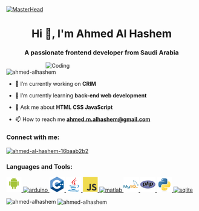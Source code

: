 [![MasterHead](https://private-user-images.githubusercontent.com/144548499/344966749-c30525ce-33e7-4d65-9d93-1b4c2a0df47a.gif?jwt=eyJhbGciOiJIUzI1NiIsInR5cCI6IkpXVCJ9.eyJpc3MiOiJnaXRodWIuY29tIiwiYXVkIjoicmF3LmdpdGh1YnVzZXJjb250ZW50LmNvbSIsImtleSI6ImtleTUiLCJleHAiOjE3MTk5ODc5NTAsIm5iZiI6MTcxOTk4NzY1MCwicGF0aCI6Ii8xNDQ1NDg0OTkvMzQ0OTY2NzQ5LWMzMDUyNWNlLTMzZTctNGQ2NS05ZDkzLTFiNGMyYTBkZjQ3YS5naWY_WC1BbXotQWxnb3JpdGhtPUFXUzQtSE1BQy1TSEEyNTYmWC1BbXotQ3JlZGVudGlhbD1BS0lBVkNPRFlMU0E1M1BRSzRaQSUyRjIwMjQwNzAzJTJGdXMtZWFzdC0xJTJGczMlMkZhd3M0X3JlcXVlc3QmWC1BbXotRGF0ZT0yMDI0MDcwM1QwNjIwNTBaJlgtQW16LUV4cGlyZXM9MzAwJlgtQW16LVNpZ25hdHVyZT0yZTA3YmMzMDAxYzc0NTRkM2QxZTNiMjNkNmI3NTY4ZTcyYjI3YTk2NWY0MjY3Y2Q3N2FjZjA4NjA0MTA0YTU5JlgtQW16LVNpZ25lZEhlYWRlcnM9aG9zdCZhY3Rvcl9pZD0wJmtleV9pZD0wJnJlcG9faWQ9MCJ9.blj-mRSgP_msRj-AD6j9rq80gf9HvCzLixnpjz4C7NM)](https://rishavchanda.io)
<h1 align="center">Hi 👋, I'm Ahmed Al Hashem</h1>
<h3 align="center">A passionate frontend developer from Saudi Arabia</h3>
<img align="right" alt="Coding" width="400" src="https://media.tenor.com/6JptszQgCnkAAAAj/text-work.gif">

<p align="left"> <img src="https://komarev.com/ghpvc/?username=ahmed-alhashem&label=Profile%20views&color=0e75b6&style=flat" alt="ahmed-alhashem" /> </p>

- 🔭 I’m currently working on **CRIM**

- 🌱 I’m currently learning **back-end web development**

- 💬 Ask me about **HTML CSS JavaScript**

- 📫 How to reach me **ahmed.m.alhashem@gmail.com**

<h3 align="left">Connect with me:</h3>
<p align="left">
<a href="https://linkedin.com/in/ahmed-al-hashem-16baab2b2" target="blank"><img align="center" src="https://raw.githubusercontent.com/rahuldkjain/github-profile-readme-generator/master/src/images/icons/Social/linked-in-alt.svg" alt="ahmed-al-hashem-16baab2b2" height="30" width="40" /></a>
</p>

<h3 align="left">Languages and Tools:</h3>
<p align="left"> <a href="https://developer.android.com" target="_blank" rel="noreferrer"> <img src="https://raw.githubusercontent.com/devicons/devicon/master/icons/android/android-original-wordmark.svg" alt="android" width="40" height="40"/> </a> <a href="https://www.arduino.cc/" target="_blank" rel="noreferrer"> <img src="https://cdn.worldvectorlogo.com/logos/arduino-1.svg" alt="arduino" width="40" height="40"/> </a> <a href="https://www.w3schools.com/cpp/" target="_blank" rel="noreferrer"> <img src="https://raw.githubusercontent.com/devicons/devicon/master/icons/cplusplus/cplusplus-original.svg" alt="cplusplus" width="40" height="40"/> </a> <a href="https://www.java.com" target="_blank" rel="noreferrer"> <img src="https://raw.githubusercontent.com/devicons/devicon/master/icons/java/java-original.svg" alt="java" width="40" height="40"/> </a> <a href="https://developer.mozilla.org/en-US/docs/Web/JavaScript" target="_blank" rel="noreferrer"> <img src="https://raw.githubusercontent.com/devicons/devicon/master/icons/javascript/javascript-original.svg" alt="javascript" width="40" height="40"/> </a> <a href="https://www.mathworks.com/" target="_blank" rel="noreferrer"> <img src="https://upload.wikimedia.org/wikipedia/commons/2/21/Matlab_Logo.png" alt="matlab" width="40" height="40"/> </a> <a href="https://www.mysql.com/" target="_blank" rel="noreferrer"> <img src="https://raw.githubusercontent.com/devicons/devicon/master/icons/mysql/mysql-original-wordmark.svg" alt="mysql" width="40" height="40"/> </a> <a href="https://www.php.net" target="_blank" rel="noreferrer"> <img src="https://raw.githubusercontent.com/devicons/devicon/master/icons/php/php-original.svg" alt="php" width="40" height="40"/> </a> <a href="https://www.python.org" target="_blank" rel="noreferrer"> <img src="https://raw.githubusercontent.com/devicons/devicon/master/icons/python/python-original.svg" alt="python" width="40" height="40"/> </a> <a href="https://www.sqlite.org/" target="_blank" rel="noreferrer"> <img src="https://www.vectorlogo.zone/logos/sqlite/sqlite-icon.svg" alt="sqlite" width="40" height="40"/> </a> </p>

<p><img align="left" src="https://github-readme-stats.vercel.app/api/top-langs?username=ahmed-alhashem&show_icons=true&locale=en&layout=compact" alt="ahmed-alhashem" /></p>

<p>&nbsp;<img align="center" src="https://github-readme-stats.vercel.app/api?username=ahmed-alhashem&show_icons=true&locale=en" alt="ahmed-alhashem" /></p>
